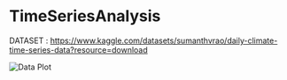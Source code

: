 # TimeSeriesAnalysis
DATASET : https://www.kaggle.com/datasets/sumanthvrao/daily-climate-time-series-data?resource=download

![Data Plot](/repository/TimeSeriesAnalysis/dataPlot.png?raw=true "Data Plot")
